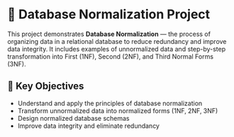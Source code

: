 # 🔄 Database Normalization Project

This project demonstrates **Database Normalization** — the process of organizing data in a relational database to reduce redundancy and improve data integrity. It includes examples of unnormalized data and step-by-step transformation into First (1NF), Second (2NF), and Third Normal Forms (3NF).

## 📌 Key Objectives

- Understand and apply the principles of database normalization
- Transform unnormalized data into normalized forms (1NF, 2NF, 3NF)
- Design normalized database schemas
- Improve data integrity and eliminate redundancy
